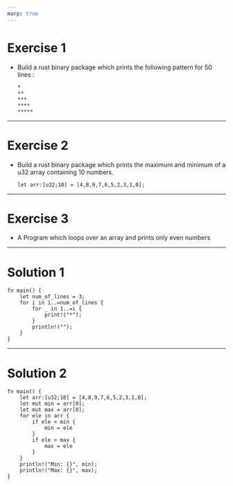 ```yaml
---
marp: true
---
```


# Exercise 1

- Build a rust binary package which prints the following pattern for 50 lines :

    ```
    *
    **
    ***
    ****
    *****
    ```

---

# Exercise 2

- Build a rust binary package which prints the maximum and minimum of a u32 array containing 10 numbers.

    ```
    let arr:[u32;10] = [4,8,9,7,6,5,2,3,1,0];
    ```

---

# Exercise 3

- A Program which loops over an array and prints only even numbers

---

# Solution 1

```
fn main() {
    let num_of_lines = 3;
    for i in 1..=num_of_lines {
        for _ in 1..=i {
            print!("*");
        }
        println!("");
    }
}
```

---

# Solution 2


```
fn main() {
    let arr:[u32;10] = [4,8,9,7,6,5,2,3,1,0];
    let mut min = arr[0];
    let mut max = arr[0];
    for ele in arr {
        if ele < min {
            min = ele
        }
        if ele > max {
            max = ele
        }
    }
    println!("Min: {}", min);
    println!("Max: {}", max);
}
```
